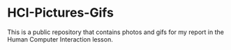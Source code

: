 # HCI-Pictures-Gifs
This is a public repository that contains photos and gifs for my report in the Human Computer Interaction lesson. 
